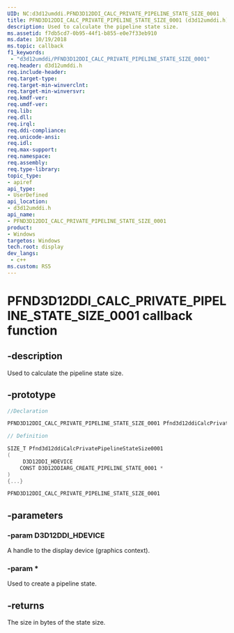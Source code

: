 ```yaml
---
UID: NC:d3d12umddi.PFND3D12DDI_CALC_PRIVATE_PIPELINE_STATE_SIZE_0001
title: PFND3D12DDI_CALC_PRIVATE_PIPELINE_STATE_SIZE_0001 (d3d12umddi.h)
description: Used to calculate the pipeline state size.
ms.assetid: f7db5cd7-0b95-44f1-b855-e0e7f33eb910
ms.date: 10/19/2018
ms.topic: callback
f1_keywords:
 - "d3d12umddi/PFND3D12DDI_CALC_PRIVATE_PIPELINE_STATE_SIZE_0001"
req.header: d3d12umddi.h
req.include-header:
req.target-type:
req.target-min-winverclnt:
req.target-min-winversvr:
req.kmdf-ver:
req.umdf-ver:
req.lib:
req.dll:
req.irql: 
req.ddi-compliance:
req.unicode-ansi:
req.idl:
req.max-support:
req.namespace:
req.assembly:
req.type-library: 
topic_type: 
- apiref
api_type: 
- UserDefined
api_location: 
- d3d12umddi.h
api_name: 
- PFND3D12DDI_CALC_PRIVATE_PIPELINE_STATE_SIZE_0001
product: 
- Windows
targetos: Windows
tech.root: display
dev_langs:
 - c++
ms.custom: RS5
---
```


# PFND3D12DDI_CALC_PRIVATE_PIPELINE_STATE_SIZE_0001 callback function

## -description

Used to calculate the pipeline state size.

## -prototype

```cpp
//Declaration

PFND3D12DDI_CALC_PRIVATE_PIPELINE_STATE_SIZE_0001 Pfnd3d12ddiCalcPrivatePipelineStateSize0001; 

// Definition

SIZE_T Pfnd3d12ddiCalcPrivatePipelineStateSize0001 
(
	 D3D12DDI_HDEVICE
	CONST D3D12DDIARG_CREATE_PIPELINE_STATE_0001 *
)
{...}

PFND3D12DDI_CALC_PRIVATE_PIPELINE_STATE_SIZE_0001 


```

## -parameters

### -param D3D12DDI_HDEVICE

A handle to the display device (graphics context).

### -param *

Used to create a pipeline state.

## -returns

The size in bytes of the state size.

